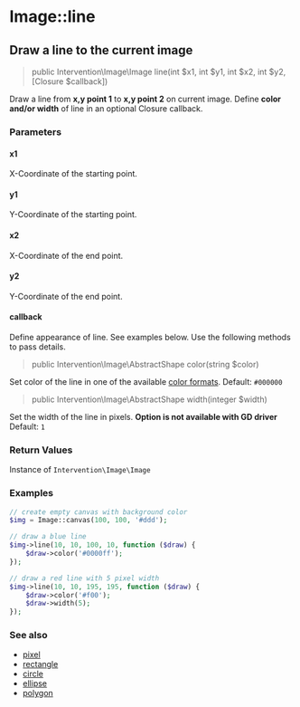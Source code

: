 # Image::line
## Draw a line to the current image

> public Intervention\Image\Image line(int $x1, int $y1, int $x2, int $y2, [Closure $callback])

Draw a line from **x,y point 1** to **x,y point 2** on current image. Define **color and/or width** of line in an optional Closure callback.

### Parameters

#### x1
X-Coordinate of the starting point.

#### y1
Y-Coordinate of the starting point.

#### x2
X-Coordinate of the end point.

#### y2
Y-Coordinate of the end point.

#### callback
Define appearance of line. See examples below. Use the following methods to pass details.

> public Intervention\Image\AbstractShape color(string $color)

Set color of the line in one of the available [color formats](/v2/getting_started/formats). Default: `#000000`

> public Intervention\Image\AbstractShape width(integer $width)

Set the width of the line in pixels. **Option is not available with GD driver** Default: `1`


### Return Values
Instance of `Intervention\Image\Image`

### Examples

```php
// create empty canvas with background color
$img = Image::canvas(100, 100, '#ddd');

// draw a blue line
$img->line(10, 10, 100, 10, function ($draw) {
    $draw->color('#0000ff');
});

// draw a red line with 5 pixel width
$img->line(10, 10, 195, 195, function ($draw) {
    $draw->color('#f00');
    $draw->width(5);
});
```

### See also

- [pixel](/v2/api/pixel)
- [rectangle](/v2/api/rectangle)
- [circle](/v2/api/circle)
- [ellipse](/v2/api/ellipse)
- [polygon](/v2/api/polygon)
